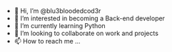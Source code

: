 - 👋 Hi, I’m @blu3bloodedcod3r
- 👀 I’m interested in becoming a Back-end developer
- 🌱 I’m currently learning Python
- 💞️ I’m looking to collaborate on work and projects
- 📫 How to reach me ...

<!---
blu3bloodedcod3r/blu3bloodedcod3r is a ✨ special ✨ repository because its `README.md` (this file) appears on your GitHub profile.
You can click the Preview link to take a look at your changes.
--->

